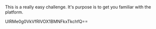 This is a really easy challenge. It's purpose is to get you familiar with the platform.

UlRMe0g0VkVfRlVOX1BMNFkxTkchfQ==

